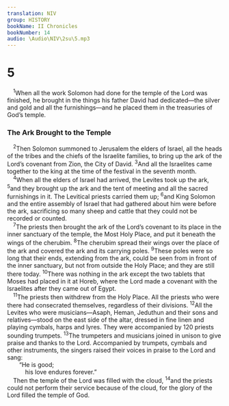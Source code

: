 ```yaml
---
translation: NIV
group: HISTORY
bookName: II Chronicles 
bookNumber: 14
audio: \Audio\NIV\2su\5.mp3
---
```


<div class="title"><h1>5</h1></div>
<span class="verse 2su_5_1"> <sup>1</sup>When all the work Solomon had done for the temple of the Lord was finished, he brought in the things his father David had dedicated—the silver and gold and all the furnishings—and he placed them in the treasuries of God’s temple. <br/></span>
<div class="title"><h3>The Ark Brought to the Temple </h3></div>
<span class="verse 2su_5_2"> <sup>2</sup>Then Solomon summoned to Jerusalem the elders of Israel, all the heads of the tribes and the chiefs of the Israelite families, to bring up the ark of the Lord’s covenant from Zion, the City of David. </span>
<span class="verse 2su_5_3"><sup>3</sup>And all the Israelites came together to the king at the time of the festival in the seventh month. <br/></span>
<span class="verse 2su_5_4"> <sup>4</sup>When all the elders of Israel had arrived, the Levites took up the ark, </span>
<span class="verse 2su_5_5"><sup>5</sup>and they brought up the ark and the tent of meeting and all the sacred furnishings in it. The Levitical priests carried them up; </span>
<span class="verse 2su_5_6"><sup>6</sup>and King Solomon and the entire assembly of Israel that had gathered about him were before the ark, sacrificing so many sheep and cattle that they could not be recorded or counted. <br/></span>
<span class="verse 2su_5_7"> <sup>7</sup>The priests then brought the ark of the Lord’s covenant to its place in the inner sanctuary of the temple, the Most Holy Place, and put it beneath the wings of the cherubim. </span>
<span class="verse 2su_5_8"><sup>8</sup>The cherubim spread their wings over the place of the ark and covered the ark and its carrying poles. </span>
<span class="verse 2su_5_9"><sup>9</sup>These poles were so long that their ends, extending from the ark, could be seen from in front of the inner sanctuary, but not from outside the Holy Place; and they are still there today. </span>
<span class="verse 2su_5_10"><sup>10</sup>There was nothing in the ark except the two tablets that Moses had placed in it at Horeb, where the Lord made a covenant with the Israelites after they came out of Egypt. <br/></span>
<span class="verse 2su_5_11"> <sup>11</sup>The priests then withdrew from the Holy Place. All the priests who were there had consecrated themselves, regardless of their divisions. </span>
<span class="verse 2su_5_12"><sup>12</sup>All the Levites who were musicians—Asaph, Heman, Jeduthun and their sons and relatives—stood on the east side of the altar, dressed in fine linen and playing cymbals, harps and lyres. They were accompanied by 120 priests sounding trumpets. </span>
<span class="verse 2su_5_13"><sup>13</sup>The trumpeters and musicians joined in unison to give praise and thanks to the Lord. Accompanied by trumpets, cymbals and other instruments, the singers raised their voices in praise to the Lord and sang: <br/>  “He is good; <br/>   his love endures forever.” <br/> Then the temple of the Lord was filled with the cloud, </span>
<span class="verse 2su_5_14"><sup>14</sup>and the priests could not perform their service because of the cloud, for the glory of the Lord filled the temple of God. <br/></span>
